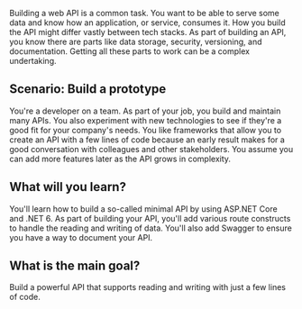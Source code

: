 Building a web API is a common task. You want to be able to serve some data and know how an application, or service, consumes it. How you build the API might differ vastly between tech stacks. As part of building an API, you know there are parts like data storage, security, versioning, and documentation. Getting all these parts to work can be a complex undertaking.

## Scenario: Build a prototype

You're a developer on a team. As part of your job, you build and maintain many APIs. You also experiment with new technologies to see if they're a good fit for your company's needs. You like frameworks that allow you to create an API with a few lines of code because an early result makes for a good conversation with colleagues and other stakeholders. You assume you can add more features later as the API grows in complexity.

## What will you learn?

You'll learn how to build a so-called minimal API by using ASP.NET Core and .NET 6. As part of building your API, you'll add various route constructs to handle the reading and writing of data. You'll also add Swagger to ensure you have a way to document your API.

## What is the main goal?

Build a powerful API that supports reading and writing with just a few lines of code.
